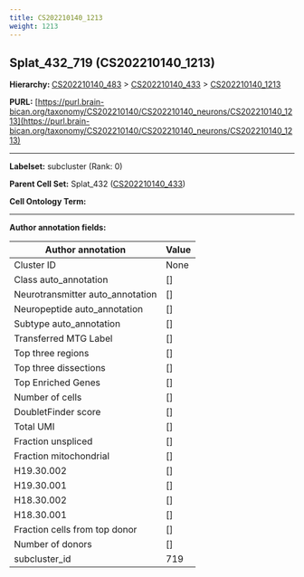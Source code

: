 ```yaml
---
title: CS202210140_1213
weight: 1213
---
```

## Splat_432_719 (CS202210140_1213)
<b>Hierarchy: </b>
[CS202210140_483](../CS202210140_483) >
[CS202210140_433](../CS202210140_433) >
[CS202210140_1213](../CS202210140_1213)

**PURL:** [https://purl.brain-bican.org/taxonomy/CS202210140/CS202210140_neurons/CS202210140_1213](https://purl.brain-bican.org/taxonomy/CS202210140/CS202210140_neurons/CS202210140_1213)

---


**Labelset:** subcluster (Rank: 0)

**Parent Cell Set:** Splat_432 ([CS202210140_433](../CS202210140_433))



**Cell Ontology Term:** 

[MARKER GENES.]: #


---

[TRANSFERRED ANNOTATIONS.]: #


[AUTHOR ANNOTATION FIELDS.]: #


**Author annotation fields:**

| Author annotation | Value |
|-------------------|-------|
|Cluster ID|None|
|Class auto_annotation|[]|
|Neurotransmitter auto_annotation|[]|
|Neuropeptide auto_annotation|[]|
|Subtype auto_annotation|[]|
|Transferred MTG Label|[]|
|Top three regions|[]|
|Top three dissections|[]|
|Top Enriched Genes|[]|
|Number of cells|[]|
|DoubletFinder score|[]|
|Total UMI|[]|
|Fraction unspliced|[]|
|Fraction mitochondrial|[]|
|H19.30.002|[]|
|H19.30.001|[]|
|H18.30.002|[]|
|H18.30.001|[]|
|Fraction cells from top donor|[]|
|Number of donors|[]|
|subcluster_id|719|

